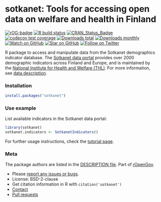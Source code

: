 
<!-- README.md is generated from README.Rmd. Please edit that file -->

# sotkanet: Tools for accessing open data on welfare and health in Finland

<!-- badges: start -->

[![rOG-badge](https://ropengov.github.io/rogtemplate/reference/figures/ropengov-badge.svg)](http://ropengov.org/)
[![R build
status](https://github.com/rOpenGov/sotkanet/workflows/R-CMD-check/badge.svg)](https://github.com/rOpenGov/sotkanet/actions)
[![CRAN\_Status\_Badge](http://www.r-pkg.org/badges/version/sotkanet)](https://cran.r-project.org/package=sotkanet)
[![codecov test
coverage](https://codecov.io/github/rOpenGov/sotkanet/coverage.svg?branch=master)](https://codecov.io/github/rOpenGov/sotkanet?branch=master)
[![Downloads
total](http://cranlogs.r-pkg.org/badges/grand-total/sotkanet)](https://cran.r-project.org/package=sotkanet)
[![Downloads
monthly](https://cranlogs.r-pkg.org/badges/sotkanet)](https://www.r-pkg.org/pkg/sotkanet)
[![Watch on
GitHub](https://img.shields.io/github/watchers/ropengov/sotkanet.svg?style=social)](https://github.com/ropengov/sotkanet/watchers)
[![Star on
GitHub](https://img.shields.io/github/stars/ropengov/sotkanet.svg?style=social)](https://github.com/ropengov/sotkanet/stargazers)
[![Follow on
Twitter](https://img.shields.io/twitter/follow/ropengov.svg?style=social)](https://twitter.com/intent/follow?screen_name=ropengov)
<!-- badges: end -->

R package to access and manipulate data from the Sotkanet demographics
indicator database. The [Sotkanet data
portal](https://sotkanet.fi/sotkanet/fi/index) provides over 2000
demographic indicators across Finland and Europe, and is maintained by
the [National Institute for Health and Welfare
(THL)](https://thl.fi/fi/). For more information, see [data
description](https://sotkanet.fi/sotkanet/en/data).

### Installation

``` r
install.packages("sotkanet")
```

### Use example

List available indicators in the Sotkanet data portal:

``` r
library(sotkanet) 
sotkanet.indicators <- SotkanetIndicators()
```

For further usage instructions, check the [tutorial
page](http://ropengov.github.io/sotkanet/articles/tutorial.html).

### Meta

The package authors are listed in the [DESCRIPTION file](DESCRIPTION).
Part of [rOpenGov](http://ropengov.org/).

  - Please [report any issues or
    bugs](https://github.com/ropengov/sotkanet/issues).
  - License: BSD-2-clause
  - Get citation information in R with `citation('sotkanet')`
  - [Contact](http://ropengov.org/community/)
  - [Pull requests](https://github.com/ropengov/sotkanet/)
